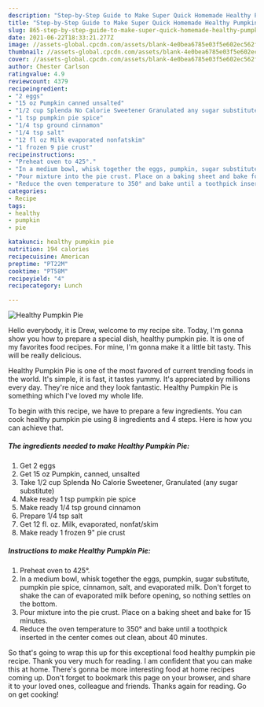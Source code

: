 ```yaml
---
description: "Step-by-Step Guide to Make Super Quick Homemade Healthy Pumpkin Pie"
title: "Step-by-Step Guide to Make Super Quick Homemade Healthy Pumpkin Pie"
slug: 865-step-by-step-guide-to-make-super-quick-homemade-healthy-pumpkin-pie
date: 2021-06-22T18:33:21.277Z
image: //assets-global.cpcdn.com/assets/blank-4e0bea6785e03f5e602ec562f230caae08da540cada707380b4fe1bbebba43da.png
thumbnail: //assets-global.cpcdn.com/assets/blank-4e0bea6785e03f5e602ec562f230caae08da540cada707380b4fe1bbebba43da.png
cover: //assets-global.cpcdn.com/assets/blank-4e0bea6785e03f5e602ec562f230caae08da540cada707380b4fe1bbebba43da.png
author: Chester Carlson
ratingvalue: 4.9
reviewcount: 4379
recipeingredient:
- "2 eggs"
- "15 oz Pumpkin canned unsalted"
- "1/2 cup Splenda No Calorie Sweetener Granulated any sugar substitute"
- "1 tsp pumpkin pie spice"
- "1/4 tsp ground cinnamon"
- "1/4 tsp salt"
- "12 fl oz Milk evaporated nonfatskim"
- "1 frozen 9 pie crust"
recipeinstructions:
- "Preheat oven to 425°."
- "In a medium bowl, whisk together the eggs, pumpkin, sugar substitute, pumpkin pie spice, cinnamon, salt, and evaporated milk. Don&#39;t forget to shake the can of evaporated milk before opening, so nothing settles on the bottom."
- "Pour mixture into the pie crust. Place on a baking sheet and bake for 15 minutes."
- "Reduce the oven temperature to 350° and bake until a toothpick inserted in the center comes out clean, about 40 minutes."
categories:
- Recipe
tags:
- healthy
- pumpkin
- pie

katakunci: healthy pumpkin pie 
nutrition: 194 calories
recipecuisine: American
preptime: "PT22M"
cooktime: "PT58M"
recipeyield: "4"
recipecategory: Lunch

---
```



![Healthy Pumpkin Pie](//assets-global.cpcdn.com/assets/blank-4e0bea6785e03f5e602ec562f230caae08da540cada707380b4fe1bbebba43da.png)

Hello everybody, it is Drew, welcome to my recipe site. Today, I'm gonna show you how to prepare a special dish, healthy pumpkin pie. It is one of my favorites food recipes. For mine, I'm gonna make it a little bit tasty. This will be really delicious.

Healthy Pumpkin Pie is one of the most favored of current trending foods in the world. It's simple, it is fast, it tastes yummy. It's appreciated by millions every day. They're nice and they look fantastic. Healthy Pumpkin Pie is something which I've loved my whole life.




To begin with this recipe, we have to prepare a few ingredients. You can cook healthy pumpkin pie using 8 ingredients and 4 steps. Here is how you can achieve that.

<!--inarticleads1-->

##### The ingredients needed to make Healthy Pumpkin Pie:

1. Get 2 eggs
1. Get 15 oz Pumpkin, canned, unsalted
1. Take 1/2 cup Splenda No Calorie Sweetener, Granulated (any sugar substitute)
1. Make ready 1 tsp pumpkin pie spice
1. Make ready 1/4 tsp ground cinnamon
1. Prepare 1/4 tsp salt
1. Get 12 fl. oz. Milk, evaporated, nonfat/skim
1. Make ready 1 frozen 9&#34; pie crust




<!--inarticleads2-->

##### Instructions to make Healthy Pumpkin Pie:

1. Preheat oven to 425°.
1. In a medium bowl, whisk together the eggs, pumpkin, sugar substitute, pumpkin pie spice, cinnamon, salt, and evaporated milk. Don&#39;t forget to shake the can of evaporated milk before opening, so nothing settles on the bottom.
1. Pour mixture into the pie crust. Place on a baking sheet and bake for 15 minutes.
1. Reduce the oven temperature to 350° and bake until a toothpick inserted in the center comes out clean, about 40 minutes.




So that's going to wrap this up for this exceptional food healthy pumpkin pie recipe. Thank you very much for reading. I am confident that you can make this at home. There's gonna be more interesting food at home recipes coming up. Don't forget to bookmark this page on your browser, and share it to your loved ones, colleague and friends. Thanks again for reading. Go on get cooking!
